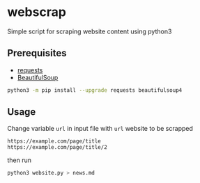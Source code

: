 # webscrap

Simple script for scraping website content using python3

## Prerequisites

* [requests](https://github.com/psf/requests)
* [BeautifulSoup](https://www.crummy.com/software/BeautifulSoup)

```bash
python3 -m pip install --upgrade requests beautifulsoup4
```

## Usage

Change variable `url` in input file with `url` website to be scrapped

```text
https://example.com/page/title
https://example.com/page/title/2
```

then run 

```bash
python3 website.py > news.md
```
